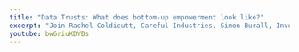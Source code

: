 ```yaml
---
title: "Data Trusts: What does bottom-up empowerment look like?"
excerpt: "Join Rachel Coldicutt, Careful Industries, Simon Burall, Involve and Dr Rachel Adams, Research ICT Africa for a panel discussion followed by Q & A. Tuesday 22nd March 2022 14:30-16:00 (UK)"
youtube: bw6riuKDYDs
---
```

